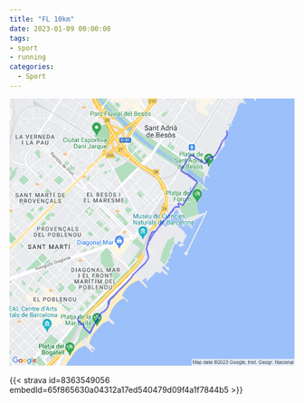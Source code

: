 ```yaml
---
title: "FL 10km"
date: 2023-01-09 00:00:00
tags:
- sport
- running
categories:
  - Sport
---
```


![](images/20230109-activity-map.png)

{{< strava id=8363549056 embedId=65f865630a04312a17ed540479d09f4a1f7844b5 >}}
